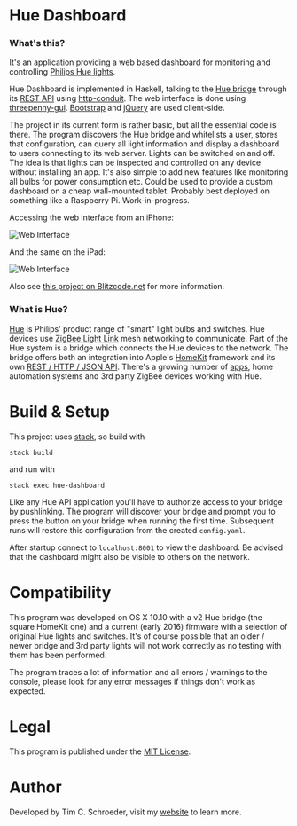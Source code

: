 
# Hue Dashboard

### What's this?

It's an application providing a web based dashboard for monitoring and controlling [Philips Hue lights](http://www2.meethue.com/en-XX).

Hue Dashboard is implemented in Haskell, talking to the [Hue bridge](http://www2.meethue.com/en-us/productdetail/philips-hue-bridge) through its [REST API](http://www.developers.meethue.com/) using [http-conduit](https://www.stackage.org/package/http-conduit). The web interface is done using [threepenny-gui](https://wiki.haskell.org/Threepenny-gui). [Bootstrap](http://getbootstrap.com/) and [jQuery](https://jquery.com/) are used client-side.

The project in its current form is rather basic, but all the essential code is there. The program discovers the Hue bridge and whitelists a user, stores that configuration, can query all light information and display a dashboard to users connecting to its web server. Lights can be switched on and off. The idea is that lights can be inspected and controlled on any device without installing an app. It's also simple to add new features like monitoring all bulbs for power consumption etc. Could be used to provide a custom dashboard on a cheap wall-mounted tablet. Probably best deployed on something like a Raspberry Pi. Work-in-progress.

Accessing the web interface from an iPhone:

![Web Interface](https://raw.github.com/blitzcode/hue-dashboard/master/web-interface-iphone.jpg)

And the same on the iPad:

![Web Interface](https://raw.github.com/blitzcode/hue-dashboard/master/web-interface-ipad.jpg)

Also see [this project on Blitzcode.net](http://www.blitzcode.net/haskell.shtml#hue-dashboard) for more information.

### What is Hue?

[Hue](http://www2.meethue.com/en-XX) is Philips' product range of "smart" light bulbs and switches. Hue devices use [ZigBee Light Link](http://www.zigbee.org/zigbee-for-developers/applicationstandards/zigbee-light-link/) mesh networking to communicate. Part of the Hue system is a bridge which connects the Hue devices to the network. The bridge offers both an integration into Apple's [HomeKit](http://www.apple.com/ios/homekit/) framework and its own [REST / HTTP / JSON API](http://www.developers.meethue.com/). There's a growing number of [apps](http://www.developers.meethue.com/otherapps/otherAppsIOS.html), home automation systems and 3rd party ZigBee devices working with Hue.

# Build & Setup

This project uses [stack](http://docs.haskellstack.org/en/stable/README/), so build with

    stack build

and run with

    stack exec hue-dashboard

Like any Hue API application you'll have to authorize access to your bridge by pushlinking. The program will discover your bridge and prompt you to press the button on your bridge when running the first time. Subsequent runs will restore this configuration from the created `config.yaml`.

After startup connect to `localhost:8001` to view the dashboard. Be advised that the dashboard might also be visible to others on the network.

# Compatibility

This program was developed on OS X 10.10 with a v2 Hue bridge (the square HomeKit one) and a current (early 2016) firmware with a selection of original Hue lights and switches. It's of course possible that an older / newer bridge and 3rd party lights will not work correctly as no testing with them has been performed.

The program traces a lot of information and all errors / warnings to the console, please look for any error messages if things don't work as expected.

# Legal

This program is published under the [MIT License](http://en.wikipedia.org/wiki/MIT_License).

# Author

Developed by Tim C. Schroeder, visit my [website](http://www.blitzcode.net) to learn more.

